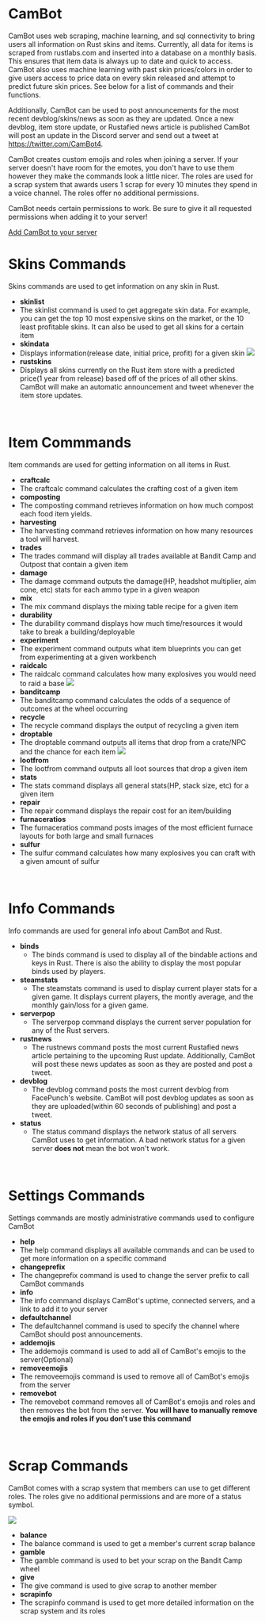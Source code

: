 # CamBot
CamBot uses web scraping, machine learning, and sql connectivity to bring users all information on Rust skins and items. Currently, all data for items is scraped from rustlabs.com and inserted into a database on a monthly basis. This ensures that item data is always up to date and quick to access. CamBot also uses machine learning with past skin prices/colors in order to give users access to price data on every skin released and attempt to predict future skin prices. See below for a list of commands and their functions. 

Additionally, CamBot can be used to post announcements for the most recent devblog/skins/news as soon as they are updated. Once a new devblog, item store update, or Rustafied news article is published CamBot will post an update in the Discord server and send out a tweet at https://twitter.com/CamBot4.

CamBot creates custom emojis and roles when joining a server. If your server doesn't have room for the emotes, you don't have to use them however they make the commands look a little nicer. The roles are used for a scrap system that awards users 1 scrap for every 10 minutes they spend in a voice channel. The roles offer no additional permissions. 

CamBot needs certain permissions to work. Be sure to give it all requested permissions when adding it to your server!

[Add CamBot to your server](https://discord.com/oauth2/authorize?client_id=684058359686889483&permissions=1980623984&scope=bot)
<br>

# Skins Commands
Skins commands are used to get information on any skin in Rust.
* **skinlist**
 * The skinlist command is used to get aggregate skin data. For example, you can get the top 10 most expensive skins on the market, or the 10 least profitable skins. It can also be used to get all skins for a certain item
* **skindata**
 * Displays information(release date, initial price, profit) for a given skin
![](https://github.com/StefonMiller/CamBot/blob/master/gif/skindata.gif)
* **rustskins**
 * Displays all skins currently on the Rust item store with a predicted price(1 year from release) based off of the prices of all other skins. CamBot will make an automatic announcement and tweet whenever the item store updates.
<br>

# Item Commmands
Item commands are used for getting information on all items in Rust.

* **craftcalc**
 * The craftcalc command calculates the crafting cost of a given item
* **composting**
 * The composting command retrieves information on how much compost each food item yields.
* **harvesting**
 * The harvesting command retrieves information on how many resources a tool will harvest.
* **trades**
 * The trades command will display all trades available at Bandit Camp and Outpost that contain a given item
* **damage**
 * The damage command outputs the damage(HP, headshot multiplier, aim cone, etc) stats for each ammo type in a given weapon
* **mix**
 * The mix command displays the mixing table recipe for a given item
* **durability**
 * The durability command displays how much time/resources it would take to break a building/deployable
* **experiment**
 * The experiment command outputs what item blueprints you can get from experimenting at a given workbench
* **raidcalc**
 * The raidcalc command calculates how many explosives you would need to raid a base
![](https://github.com/StefonMiller/CamBot/blob/master/gif/raidcalc.gif)
* **banditcamp**
 * The banditcamp command calculates the odds of a sequence of outcomes at the wheel occurring
* **recycle**
 * The recycle command displays the output of recycling a given item
* **droptable**
 * The droptable command outputs all items that drop from a crate/NPC and the chance for each item
![](https://github.com/StefonMiller/CamBot/blob/master/gif/droptable.gif)
* **lootfrom**
 * The lootfrom command outputs all loot sources that drop a given item
* **stats**
 * The stats command displays all general stats(HP, stack size, etc) for a given item
* **repair**
 * The repair command displays the repair cost for an item/building
* **furnaceratios**
 * The furnaceratios command posts images of the most efficient furnace layouts for both large and small furnaces
* **sulfur**
 * The sulfur command calculates how many explosives you can craft with a given amount of sulfur
<br>

# Info Commands
Info commands are used for general info about CamBot and Rust.
* **binds**
  * The binds command is used to display all of the bindable actions and keys in Rust. There is also the ability to display the most popular binds used by players.
* **steamstats**
  * The steamstats command is used to display current player stats for a given game. It displays current players, the montly average, and the monthly gain/loss for a given game.
* **serverpop**
  * The serverpop command displays the current server population for any of the Rust servers.
* **rustnews**
  * The rustnews command posts the most current Rustafied news article pertaining to the upcoming Rust update. Additionally, CamBot will post these news updates as soon as they are posted and post a tweet.
* **devblog**
  * The devblog command posts the most current devblog from FacePunch's website. CamBot will post devblog updates as soon as they are uploaded(within 60 seconds of publishing) and post a tweet.
* **status**
  * The status command displays the network status of all servers CamBot uses to get information. A bad network status for a given server **does not** mean the bot won't work.
<br>

# Settings Commands
Settings commands are mostly administrative commands used to configure CamBot
* **help**
 * The help command displays all available commands and can be used to get more information on a specific command
* **changeprefix**
 * The changeprefix command is used to change the server prefix to call CamBot commands
* **info**
 * The info command displays CamBot's uptime, connected servers, and a link to add it to your server
* **defaultchannel**
 * The defaultchannel command is used to specify the channel where CamBot should post announcements.
* **addemojis**
 * The addemojis command is used to add all of CamBot's emojis to the server(Optional)
* **removeemojis**
 * The removeemojis command is used to remove all of CamBot's emojis from the server
* **removebot**
 * The removebot command removes all of CamBot's emojis and roles and then removes the bot from the server. **You will have to manually remove the emojis and roles if you don't use this command**
 <br>
 
# Scrap Commands
CamBot comes with a scrap system that members can use to get different roles. The roles give no additional permissions and are more of a status symbol.

![](https://github.com/StefonMiller/CamBot/blob/master/gif/scrap.gif)
* **balance**
 * The balance command is used to get a member's current scrap balance
* **gamble**
 * The gamble command is used to bet your scrap on the Bandit Camp wheel
* **give**
 * The give command is used to give scrap to another member
* **scrapinfo**
 * The scrapinfo command is used to get more detailed information on the scrap system and its roles
